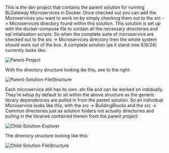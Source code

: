 This is the dev project that contains the parent solution for running BLGateway Microservices in Docker.
Once checked out you can add the Microservices you want to work on by simply checking them out to the src -> Microservices directory found within this solution.
This solution is set up with the docker-compose file to contain all the necessary directories and sql intialisation scripts. So when the complete suite of microservice are checked out to the src -> Microservices directory then the whole system should work out of the box.
A complete solution (as it stand now 6/6/24) currently looks like:

![Parent-Project](https://github.com/thattonBL/BLGatewaySourceLibraries/assets/79150422/2dcfef25-c896-492e-84b8-b6eb0c74513b)

With the directory structure looking ike this, see to the right:

![Parent-Solution-FileStructure](https://github.com/thattonBL/BLGatewaySourceLibraries/assets/79150422/2aef5806-6c78-48ab-b446-f6fe96f80820)

Each microservice still has its own .sln file and can be worked on indidually. They're setup by default to sit within the above structure as the generic library dependencies are pulled in from the parent solution.
So an individual Microservice looks like this, with the src -> BuildingBlocks and the src -> Common directories just as solution folders not actually directories and pulling in the libraries contained therein from the parent project:

![Child-Solution-Explorer](https://github.com/thattonBL/BLGatewaySourceLibraries/assets/79150422/0b8111b3-9d6a-4eb8-bce5-d4f49b5dd508)

The directory structure looking like this:

![Child-Solution-FileStructure](https://github.com/thattonBL/BLGatewaySourceLibraries/assets/79150422/72cf6a6c-5ddf-4d5f-8e0e-9e53b5672924)
